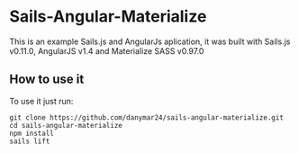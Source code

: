 # Sails-Angular-Materialize

This is an example Sails.js and AngularJs aplication, it was built with Sails.js v0.11.0, AngularJS v1.4 and Materialize SASS v0.97.0

## How to use it

To use it just run:

    git clone https://github.com/danymar24/sails-angular-materialize.git
    cd sails-angular-materialize
    npm install
    sails lift
